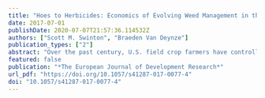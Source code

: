 ```yaml
---
title: "Hoes to Herbicides: Economics of Evolving Weed Management in the United States"
date: 2017-07-01
publishDate: 2020-07-07T21:57:36.114532Z
authors: ["Scott M. Swinton", "Braeden Van Deynze"]
publication_types: ["2"]
abstract: "Over the past century, U.S. field crop farmers have controlled weeds with progressively less costly technologies, moving from hoeing and draft cultivation to motorized cultivation to selective herbicides to broad-spectrum herbicides associated with herbicide-tolerant (HT) crops. The advent of herbicides had the effect of reducing both capital and labor costs by reducing the number of field passes required for effective motorized weed control. The advent of HT crops again reduced both labor and capital costs. These innovations have attracted widespread adoption by farmers. Today, HT crops and broad-spectrum weed control are used by virtually all field crop farmers except those producing for markets that will not accept genetically modified crops. The accelerating spread of herbicide-resistant weeds (an adaptive evolutionary response to extensive reliance on a few herbicides) is triggering U.S. farmers to increase and diversify their herbicide use, increasing both financial costs and selected health and environmental risks."
featured: false
publication: "*The European Journal of Development Research*"
url_pdf: "https://doi.org/10.1057/s41287-017-0077-4"
doi: "10.1057/s41287-017-0077-4"
---
```


